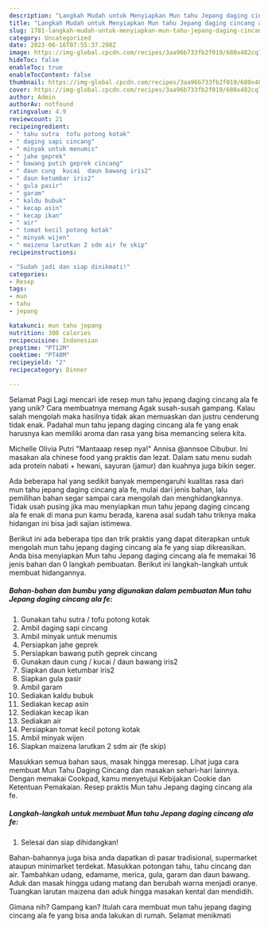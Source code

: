 ```yaml
---
description: "Langkah Mudah untuk Menyiapkan Mun tahu Jepang daging cincang ala fe yang Lezat, Lezat"
title: "Langkah Mudah untuk Menyiapkan Mun tahu Jepang daging cincang ala fe yang Lezat, Lezat"
slug: 1781-langkah-mudah-untuk-menyiapkan-mun-tahu-jepang-daging-cincang-ala-fe-yang-lezat-lezat
category: Uncategorized
date: 2023-06-16T07:55:37.298Z
image: https://img-global.cpcdn.com/recipes/3aa96b733fb2f019/680x482cq70/mun-tahu-jepang-daging-cincang-ala-fe-foto-resep-utama.jpg
hideToc: false
enableToc: true
enableTocContent: false
thumbnail: https://img-global.cpcdn.com/recipes/3aa96b733fb2f019/680x482cq70/mun-tahu-jepang-daging-cincang-ala-fe-foto-resep-utama.jpg
cover: https://img-global.cpcdn.com/recipes/3aa96b733fb2f019/680x482cq70/mun-tahu-jepang-daging-cincang-ala-fe-foto-resep-utama.jpg
author: Admin
authorAv: notfound
ratingvalue: 4.9
reviewcount: 21
recipeingredient:
- " tahu sutra  tofu potong kotak"
- " daging sapi cincang"
- " minyak untuk menumis"
- " jahe geprek"
- " bawang putih geprek cincang"
- " daun cung  kucai  daun bawang iris2"
- " daun ketumbar iris2"
- " gula pasir"
- " garam"
- " kaldu bubuk"
- " kecap asin"
- " kecap ikan"
- " air"
- " tomat kecil potong kotak"
- " minyak wijen"
- " maizena larutkan 2 sdm air fe skip"
recipeinstructions:

- "Sudah jadi dan siap dinikmati!"
categories:
- Resep
tags:
- mun
- tahu
- jepang

katakunci: mun tahu jepang 
nutrition: 300 calories
recipecuisine: Indonesian
preptime: "PT12M"
cooktime: "PT48M"
recipeyield: "2"
recipecategory: Dinner

---
```



Selamat Pagi Lagi mencari ide resep mun tahu jepang daging cincang ala fe yang unik? Cara membuatnya memang Agak susah-susah gampang. Kalau salah mengolah maka hasilnya tidak akan memuaskan dan justru cenderung tidak enak. Padahal mun tahu jepang daging cincang ala fe yang enak harusnya kan memiliki aroma dan rasa yang bisa memancing selera kita.


Michelle Olivia Putri &#34;Mantaaap resep nya!&#34; Annisa @annsoe Cibubur. Ini masakan ala chinese food yang praktis dan lezat. Dalam satu menu sudah ada protein nabati + hewani, sayuran (jamur) dan kuahnya juga bikin seger.

Ada beberapa hal yang sedikit banyak mempengaruhi kualitas rasa dari mun tahu jepang daging cincang ala fe, mulai dari jenis bahan, lalu pemilihan bahan segar sampai cara mengolah dan menghidangkannya. Tidak usah pusing jika mau menyiapkan mun tahu jepang daging cincang ala fe enak di mana pun kamu berada, karena asal sudah tahu triknya maka hidangan ini bisa jadi sajian istimewa.


Berikut ini ada beberapa tips dan trik praktis yang dapat diterapkan untuk mengolah mun tahu jepang daging cincang ala fe yang siap dikreasikan. Anda bisa menyiapkan Mun tahu Jepang daging cincang ala fe memakai 16 jenis bahan dan 0 langkah pembuatan. Berikut ini langkah-langkah untuk membuat hidangannya.

<!--inarticleads1-->

##### Bahan-bahan dan bumbu yang digunakan dalam pembuatan Mun tahu Jepang daging cincang ala fe:

1. Gunakan  tahu sutra / tofu potong kotak
1. Ambil  daging sapi cincang
1. Ambil  minyak untuk menumis
1. Persiapkan  jahe geprek
1. Persiapkan  bawang putih geprek cincang
1. Gunakan  daun cung / kucai / daun bawang iris2
1. Siapkan  daun ketumbar iris2
1. Siapkan  gula pasir
1. Ambil  garam
1. Sediakan  kaldu bubuk
1. Sediakan  kecap asin
1. Sediakan  kecap ikan
1. Sediakan  air
1. Persiapkan  tomat kecil potong kotak
1. Ambil  minyak wijen
1. Siapkan  maizena larutkan 2 sdm air (fe skip)


Masukkan semua bahan saus, masak hingga meresap. Lihat juga cara membuat Mun Tahu Daging Cincang dan masakan sehari-hari lainnya. Dengan memakai Cookpad, kamu menyetujui Kebijakan Cookie dan Ketentuan Pemakaian. Resep praktis Mun tahu Jepang daging cincang ala fe. 

<!--inarticleads2-->

##### Langkah-langkah untuk membuat Mun tahu Jepang daging cincang ala fe:


1. Selesai dan siap dihidangkan!

Bahan-bahannya juga bisa anda dapatkan di pasar tradisional, supermarket ataupun minimarket terdekat. Masukkan potongan tahu, tahu cincang dan air. Tambahkan udang, edamame, merica, gula, garam dan daun bawang. Aduk dan masak hingga udang matang dan berubah warna menjadi oranye. Tuangkan larutan maizena dan aduk hingga masakan kental dan mendidih. 

Gimana nih? Gampang kan? Itulah cara membuat mun tahu jepang daging cincang ala fe yang bisa anda lakukan di rumah. Selamat menikmati
